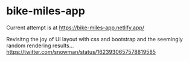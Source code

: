 # bike-miles-app

Current attempt is at https://bike-miles-app.netlify.app/

Revisitng the joy of UI layout with css and bootstrap and the seemingly random rendering results...
https://twitter.com/snowman/status/1623930657578819585
 
